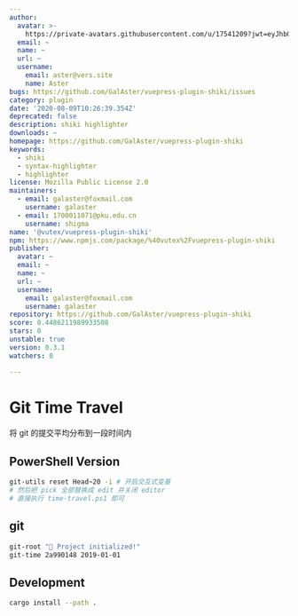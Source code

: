 ```yaml
---
author:
  avatar: >-
    https://private-avatars.githubusercontent.com/u/17541209?jwt=eyJhbGciOiJIUzI1NiIsInR5cCI6IkpXVCJ9.eyJpc3MiOiJnaXRodWIuY29tIiwiYXVkIjoicmF3LmdpdGh1YnVzZXJjb250ZW50LmNvbSIsImtleSI6ImtleTEiLCJleHAiOjE3MzQ2NzM1MDAsIm5iZiI6MTczNDY3MjMwMCwicGF0aCI6Ii91LzE3NTQxMjA5In0.BUkYJcn7Ufy40SY3ga-US22zr1mzdOpiw7SRkh-_A_A&v=4
  email: ~
  name: ~
  url: ~
  username:
    email: aster@vers.site
    name: Aster
bugs: https://github.com/GalAster/vuepress-plugin-shiki/issues
category: plugin
date: '2020-08-09T10:26:39.354Z'
deprecated: false
description: shiki highlighter
downloads: ~
homepage: https://github.com/GalAster/vuepress-plugin-shiki
keywords:
  - shiki
  - syntax-highlighter
  - highlighter
license: Mozilla Public License 2.0
maintainers:
  - email: galaster@foxmail.com
    username: galaster
  - email: 1700011071@pku.edu.cn
    username: shigma
name: '@vutex/vuepress-plugin-shiki'
npm: https://www.npmjs.com/package/%40vutex%2Fvuepress-plugin-shiki
publisher:
  avatar: ~
  email: ~
  name: ~
  url: ~
  username:
    email: galaster@foxmail.com
    username: galaster
repository: https://github.com/GalAster/vuepress-plugin-shiki
score: 0.4486211989933508
stars: 0
unstable: true
version: 0.3.1
watchers: 0

---
```


# Git Time Travel

将 git 的提交平均分布到一段时间内

## PowerShell Version

```sh
git-utils reset Head~20 -i # 开启交互式变基
# 然后把 pick 全部替换成 edit 并关闭 editor
# 直接执行 time-travel.ps1 即可
```

## git

```sh
git-root "🎂 Project initialized!"
git-time 2a990148 2019-01-01
```


## Development

```sh
cargo install --path .
```